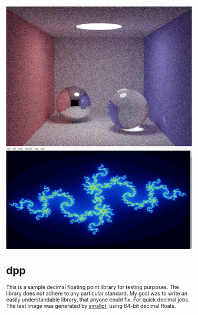 ![image.png](image.png?raw=true)
![julia.png](julia.png?raw=true)
# dpp
This is a sample decimal floating point library for testing purposes. The library does not adhere to any particular standard. My goal was to write an easily understandable library, that anyone could fix. For quick decimal jobs.  
The test image was generated by [smallpt](https://www.kevinbeason.com/smallpt/), using 64-bit decimal floats.
